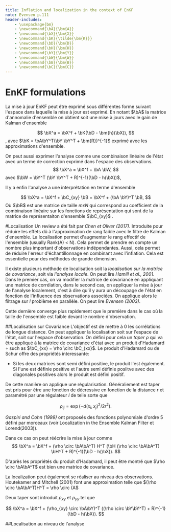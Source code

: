 ```yaml
---
title: Inflation and localization in the context of EnKF
note: Evensen p.111
header-includes:
    - \usepackage{bm}
    - \newcommand{\bA}{\bm{A}}
    - \newcommand{\bX}{\bm{X}}
    - \newcommand{\bK}{\tilde{\bm{K}}}
    - \newcommand{\bD}{\bm{D}}
    - \newcommand{\bH}{\bm{H}}
    - \newcommand{\bY}{\bm{Y}}
    - \newcommand{\bW}{\bm{W}}
    - \newcommand{\bB}{\bm{B}}
    - \newcommand{\bC}{\bm{C}}
---
```


# EnKF formulations

La mise à jour EnKF peut être exprimé sous différentes forme suivant l'espace dans laquelle la mise à jour est exprimé. En notant $\bA$ la matrice d'annomalie d'ensemble on obtient soit une mise à jours avec le gain de Kalman d'ensemble

$$
\bX^a = \bX^f + \bK(\bD - \bm{h}(\bX)),
$$, avec $\bK = \bA\bY^T(\bY \bY^T + \bm{R})^{-1}$ exprimé avec les approximations d'ensemble.

On peut aussi exprimer l'analyse comme une combinaison linéaire de l'état avec un terme de correction exprimé dans l'espace des observations.
$$
\bX^a = \bX^f + \bA \bW,
$$ avec $\bW = \bY^T (\bY \bY^T + R)^{-1}(\bD - h(\bX))$,

Il y a enfin l'analyse a une interprétation en terme d'ensemble

$$
\bX^a = \bX^f + \bC_{xy} \bB = \bX^f + (\bA \bY)^T \bB,
$$
Où $\bB$ est une matrice de taille $mxN$ qui correspond au coefficient de la combinaison linéaire sur les fonctions de représentation qui sont de la matrice de représentaiton d'ensemble $\bC_{xy}$ . 

#Localisation
Un review a été fait par *Chen et Oliver (2017)*.
Introduite pour réduire les effets dû à l'approximation de rang faible avec le filtre de Kalman d'ensemble.
La localisation permet d'augmenter le rang effectif de l'ensemble (usually Rank(A) < N). Cela permet de prendre en compte un nombre plus important d'observations indépendantes. Aussi, cela permet de réduire l'erreur d'échantillonnage en combinant avec l'inflation. Cela est essentielle pour des méthodes de grande dimension.

Il existe plusieurs méthode de localisation soit la *localisation sur la matrice de covariance*, soit via *l'analyse locale*. On peut lire *Hamill et al., 2001*. Dans le premier cas, on va modifier la matrice de covariance en appliquant une matrice de corrélation, dans le second cas, on appliquer la mise à jour de l'analyse localement, c'est à dire qu'il y aura un découpage de l'état en fonction de l'influence des observations associées. On applique alors le filtrage sur $l$ problème en parallèle. On peut lire *Evensen (2003)*.

Cette dernière converge plus rapidement que le première dans le cas où la taille de l'ensemble est faible devant le nombre d'observation.

##Localisation sur Covariance
L'objectif est de mettre à 0 les corrélations de longue distance. 
On peut appliquer la localisation soit sur l'espace de l'état, soit sur l'espace d'observation. On défini pour cela un *taper* $\rho$ qui va être appliqué à la matrice de covariance d'état avec un produit d'Hadamard $\circ$ such as $\bC_{xx} = \rho \circ \bC_{xx}$.
Le produit d'Hadamard ou de Schur offre des propriétés interessante: 
- Si les deux matrices sont semi défini positive, le produit l'est également. Si l'une est définie positive et l'autre semi définie posiitve avec des diagonales positives alors le produit est défini positif.

De cette manière on applique une régularisation. Généraliement est taper est pris pour être une fonction de décressive en fonction de la distance $r$ et paramétré par une régulateur $l$ de telle sorte que

$$
\rho_{ij} = \exp(-d(x_i, x_j)^2/2r^2). 
$$

*Gaspiri and Cohn (1999)* ont proposés des fonctions polynomiale d'ordre 5 défini par morceaux (voir Localization in the Ensemble Kalman Filter et Lorend(2003)).


Dans ce cas on peut réécrire la mise à jour comme 
$$
\bX^a = \bX^f + (\rho \circ \bA\bA^T) H^T (\bH (\rho \circ \bA\bA^T) \bH^T + R)^{-1}(\bD - h(\bX)).
$$

D'après les propriétés du produit d'Hadamard, il peut être montré que $\rho \circ \bA\bA^T$ est bien une matrice de covariance.

La localization peut également se réaliser au niveau des observations. Houtekamer and Mitchell (2001) font une approximation telle que $(\rho \circ \bA\bA^T)H^T = \rho \circ (A$

Deux taper sont introduit $\rho_{xy}$ et $\rho_{yy}$ tel que 

$$
\bX^a = \bX^f + (\rho_{xy} \circ \bA\bY)^T ((\rho \circ \bY\bY^T) + R)^{-1}(\bD - h(\bX)).
$$


##Localisation au niveau de l'analyse

